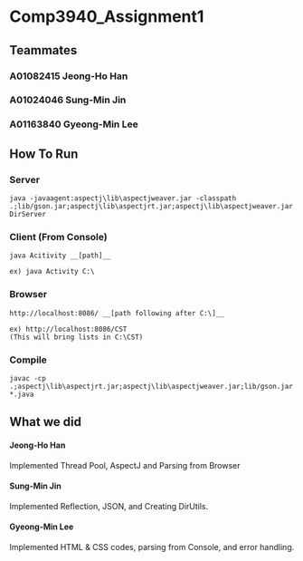 # Comp3940_Assignment1

## Teammates
### A01082415 Jeong-Ho Han
### A01024046 Sung-Min Jin
### A01163840 Gyeong-Min Lee

## How To Run
### Server
```
java -javaagent:aspectj\lib\aspectjweaver.jar -classpath .;lib/gson.jar;aspectj\lib\aspectjrt.jar;aspectj\lib\aspectjweaver.jar DirServer
```

### Client (From Console)
```
java Acitivity __[path]__

ex) java Activity C:\
```

### Browser
```
http://localhost:8086/ __[path following after C:\]__

ex) http://localhost:8086/CST
(This will bring lists in C:\CST)
```

### Compile
```
javac -cp .;aspectj\lib\aspectjrt.jar;aspectj\lib\aspectjweaver.jar;lib/gson.jar *.java
```

## What we did
#### Jeong-Ho Han
  Implemented Thread Pool, AspectJ and Parsing from Browser
#### Sung-Min Jin
  Implemented Reflection, JSON, and Creating DirUtils.
#### Gyeong-Min Lee
  Implemented HTML & CSS codes, parsing from Console, and error handling.
